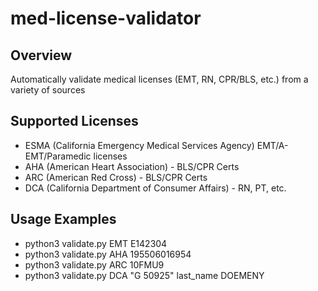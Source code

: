 # med-license-validator

## Overview

Automatically validate medical licenses (EMT, RN, CPR/BLS, etc.) from a variety of sources

## Supported Licenses

- ESMA (California Emergency Medical Services Agency) EMT/A-EMT/Paramedic licenses
- AHA (American Heart Association) - BLS/CPR Certs
- ARC (American Red Cross) - BLS/CPR Certs
- DCA (California Department of Consumer Affairs) - RN, PT, etc.

## Usage Examples

- python3 validate.py EMT E142304
- python3 validate.py AHA 195506016954
- python3 validate.py ARC 10FMU9
- python3 validate.py DCA "G 50925" last_name DOEMENY
